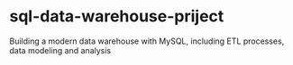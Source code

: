 # sql-data-warehouse-priject
Building a modern data warehouse with MySQL, including ETL processes, data modeling and analysis 
